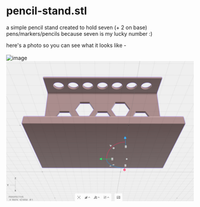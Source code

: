 # pencil-stand.stl
a simple pencil stand created to hold seven (+ 2 on base) pens/markers/pencils because seven is my lucky number :)

here's a photo so you can see what it looks like - <br><br>
![image](https://github.com/user-attachments/assets/9a47f245-7a89-494b-b064-dbf45013468f)
<img src="images/pencil-stand(2).png">
